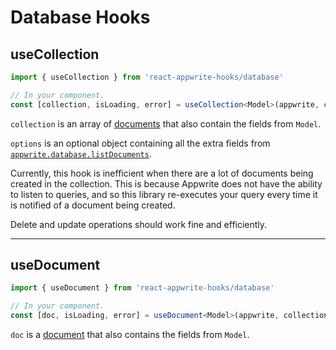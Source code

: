 # Database Hooks

## useCollection

```typescript
import { useCollection } from 'react-appwrite-hooks/database'

// In your component.
const [collection, isLoading, error] = useCollection<Model>(appwrite, collectionId, options?)
```

`collection` is an array of [documents](https://appwrite.io/docs/models/document) that also contain the fields from `Model`.

`options` is an optional object containing all the extra fields from [`appwrite.database.listDocuments`](https://appwrite.io/docs/client/database#databaseListDocuments).

Currently, this hook is inefficient when there are a lot of documents being created in the collection. This is because Appwrite does not have the ability to listen to queries, and so this library re-executes your query every time it is notified of a document being created.

Delete and update operations should work fine and efficiently.

---

## useDocument

```typescript
import { useDocument } from 'react-appwrite-hooks/database'

// In your component.
const [doc, isLoading, error] = useDocument<Model>(appwrite, collectionId, documentId)
```

`doc` is a [document](https://appwrite.io/docs/models/document) that also contains the fields from `Model`.